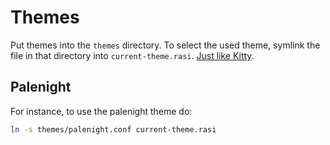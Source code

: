 # Themes

Put themes into the `themes` directory. To select the used theme, symlink the file in that directory into `current-theme.rasi`. [Just like Kitty](.config/kitty/README.md).

## Palenight

For instance, to use the palenight theme do:

```sh
ln -s themes/palenight.conf current-theme.rasi
```
